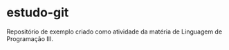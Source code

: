 # estudo-git
Repositório de exemplo criado como atividade da matéria de Linguagem de Programação III.
